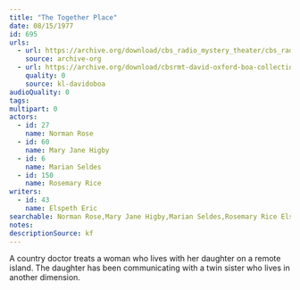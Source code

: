 ```yaml
---
title: "The Together Place"
date: 08/15/1977
id: 695
urls: 
  - url: https://archive.org/download/cbs_radio_mystery_theater/cbs_radio_mystery_theater-0651-0700.zip/cbs_radio_mystery_theater-0651-0700%2Fcbsrmt_0695_the_together_place.mp3
    source: archive-org
  - url: https://archive.org/download/cbsrmt-david-oxford-boa-collection/CBSRMT-770815-0695-The-Together-Place-(128-48)_WBBM-JE-{BoA}.mp3
    quality: 0
    source: kl-davidoboa
audioQuality: 0
tags: 
multipart: 0
actors:  
  - id: 27
    name: Norman Rose  
  - id: 60
    name: Mary Jane Higby  
  - id: 6
    name: Marian Seldes  
  - id: 150
    name: Rosemary Rice
writers:  
  - id: 43
    name: Elspeth Eric
searchable: Norman Rose,Mary Jane Higby,Marian Seldes,Rosemary Rice Elspeth Eric
notes: 
descriptionSource: kf
---
```

A country doctor treats a woman who lives with her daughter on a remote island. The daughter has been communicating with a twin sister who lives in another dimension.